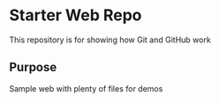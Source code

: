 # Starter Web Repo

This repository is for showing how Git and GitHub work

## Purpose

Sample web with plenty of files for demos
